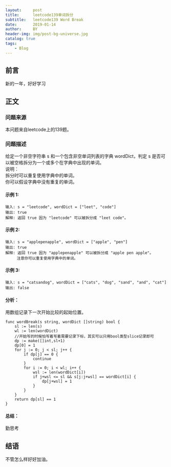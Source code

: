 ```yaml
---
layout:     post
title:      leetcode139单词拆分
subtitle:   leetcode139 Word Break
date:       2019-01-14
author:     BY
header-img: img/post-bg-universe.jpg
catalog: true
tags:
    - Blog
---
```



## 前言

新的一年，好好学习

## 正文

### 问题来源

本问题来自leetcode上的139题。

### 问题描述

给定一个非空字符串 s 和一个包含非空单词列表的字典 wordDict，判定 s 是否可以被空格拆分为一个或多个在字典中出现的单词。  
说明：  
拆分时可以重复使用字典中的单词。  
你可以假设字典中没有重复的单词。  

#### 示例 1:
```
输入: s = "leetcode", wordDict = ["leet", "code"]
输出: true
解释: 返回 true 因为 "leetcode" 可以被拆分成 "leet code"。
``` 

#### 示例 2:
```
输入: s = "applepenapple", wordDict = ["apple", "pen"]
输出: true
解释: 返回 true 因为 "applepenapple" 可以被拆分成 "apple pen apple"。
     注意你可以重复使用字典中的单词。
``` 

#### 示例 3:
```
输入: s = "catsandog", wordDict = ["cats", "dog", "sand", "and", "cat"]
输出: false
``` 

#### 分析：
用数组记录下一次开始比较的起始位置。  
```
func wordBreak(s string, wordDict []string) bool {
    sl := len(s)
    wl := len(wordDict)
    //开始写的时候怕写着写着需要记录下标，其实可以只用bool类型slice记录即可
    dp := make([]int,sl+1)
    dp[0] = 1
    for j := 0; j < sl; j++ {
        if dp[j] == 0 {
            continue
        }
        for i := 0; i < wl; i++ {
            wsl := len(wordDict[i])
            if j+wsl <= sl && s[j:j+wsl] == wordDict[i] {
                dp[j+wsl] = 1
            }
        }
    }
    return dp[sl] == 1
}
```

#### 总结：
勤思考

## 结语
不管怎么样好好加油。
